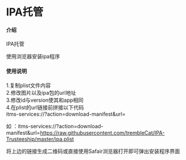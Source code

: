 # IPA托管

#### 介绍
IPA托管

使用浏览器安装ipa程序

#### 使用说明

1.复制plist文件内容  
2.修改图片以及ipa包的url地址  
3.修改id与version使其和app相同  
4.在plist的url链接前拼接以下代码  
itms-services://?action=download-manifest&url=         
  
如 ：itms-services://?action=download-manifest&url=https://raw.githubusercontent.com/trembleCat/IPA-Trusteeship/master/ipa.plist  
  
将上边的链接生成二维码或直接使用Safair浏览器打开即可弹出安装程序界面  

